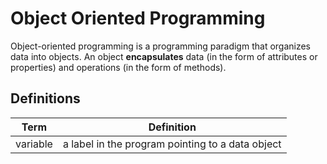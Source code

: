 # Object Oriented Programming
Object-oriented programming is a programming paradigm that organizes data into objects.
An object **encapsulates** data (in the form of attributes or properties) and operations (in the form of methods).

## Definitions
| Term     | Definition                                       |
| -------- | ------------------------------------------------ |
| variable | a label in the program pointing to a data object | 
